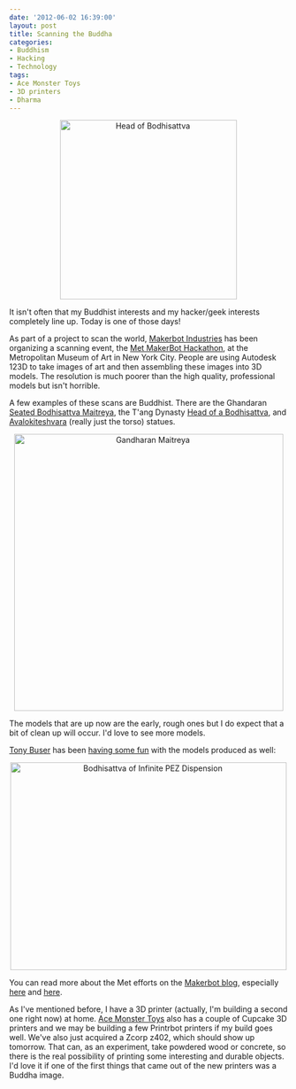 ```yaml
---
date: '2012-06-02 16:39:00'
layout: post
title: Scanning the Buddha
categories:
- Buddhism
- Hacking
- Technology
tags:
- Ace Monster Toys
- 3D printers
- Dharma
---
```

<p style="text-align:center"><a href="http://www.flickr.com/photos/albill/7329191624/" title="Head of Bodhisattva by albill, on Flickr"><img src="http://farm9.staticflickr.com/8159/7329191624_b3119c3121.jpg" width="320" height="324" alt="Head of Bodhisattva"></a></p>
It isn't often that my Buddhist interests and my hacker/geek interests completely line up. Today is one of those days!

As part of a project to scan the world, [Makerbot Industries](http://www.makerbot.com) has been organizing a scanning event, the [Met MakerBot Hackathon](http://www.makerbot.com/blog/2012/05/31/met-makerbot-hackathon-art-to-the-people/), at the Metropolitan Museum of Art in New York City. People are using Autodesk 123D to take images of art and then assembling these images into 3D models. The resolution is much poorer than the high quality, professional models but isn't horrible. 

A few examples of these scans are Buddhist. There are the Ghandaran [Seated Bodhisattva Maitreya](http://www.thingiverse.com/thing:24124), the T'ang Dynasty [Head of a Bodhisattva](http://www.thingiverse.com/thing:24101), and [Avalokiteshvara](http://www.thingiverse.com/thing:24033) (really just the torso) statues.

<p style="text-align:center"><a href="http://www.flickr.com/photos/albill/7323520922/" title="Gandharan Maitreya by albill, on Flickr"><img src="http://farm8.staticflickr.com/7233/7323520922_24ed9b0108.jpg" width="487" height="500" alt="Gandharan Maitreya"></a></p>

The models that are up now are the early, rough ones but I do expect that a bit of clean up will occur. I'd love to see more models.

[Tony Buser](http://tonybuser.com/) has been [having some fun](http://www.thingiverse.com/thing:24129) with the models produced as well:

<p style="text-align:center"><a href="http://www.flickr.com/photos/tbuser/7317098080/" title="Bodhisattva of Infinite PEZ Dispension by Tony Buser, on Flickr"><img src="http://farm9.staticflickr.com/8016/7317098080_d35225d178.jpg" width="500" height="375" alt="Bodhisattva of Infinite PEZ Dispension"></a></p>

You can read more about the Met efforts on the [Makerbot blog](http://www.makerbot.com/blog/), especially [here](http://www.makerbot.com/blog/2012/06/02/the-art-is-spreading/) and [here](http://www.makerbot.com/blog/2012/06/01/met-makerbot-hackathon-art-now-on-thingiverse/).

As I've mentioned before, I have a 3D printer (actually, I'm building a second one right now) at home. [Ace Monster Toys](http://www.acemonstertoys.org) also has a couple of Cupcake 3D printers and we may be building a few Printrbot printers if my build goes well. We've also just acquired a Zcorp z402, which should show up tomorrow. That can, as an experiment, take powdered wood or concrete, so there is the real possibility of printing some interesting and durable objects. I'd love it if one of the first things that came out of the new printers was a Buddha image.

